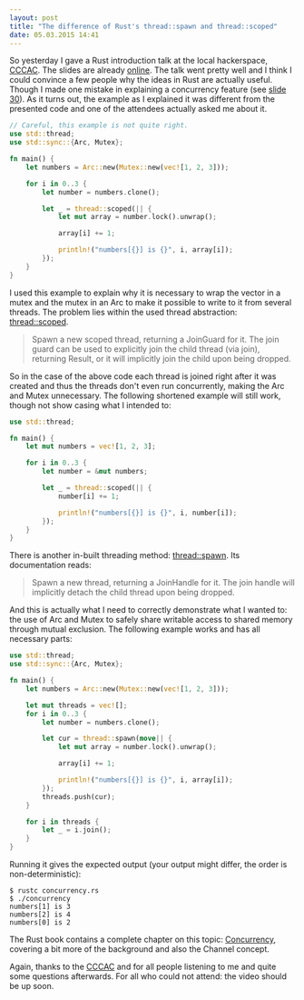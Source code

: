 ```yaml
---
layout: post
title: "The difference of Rust's thread::spawn and thread::scoped"
date: 05.03.2015 14:41
---
```


So yesterday I gave a Rust introduction talk at the local hackerspace, [CCCAC](http://ccc.ac).
The slides are already [online](https://fnordig.de/talks/2015/cccac/rust-intro/).
The talk went pretty well and I think I could convince a few people why the ideas in Rust are actually useful.
Though I made one mistake in explaining a concurrency feature (see [slide 30](https://fnordig.de/talks/2015/cccac/rust-intro/#29)).
As it turns out, the example as I explained it was different from the presented code and one of the attendees actually asked me about it.

~~~rust
// Careful, this example is not quite right.
use std::thread;
use std::sync::{Arc, Mutex};

fn main() {
    let numbers = Arc::new(Mutex::new(vec![1, 2, 3]));

    for i in 0..3 {
        let number = numbers.clone();

        let _ = thread::scoped(|| {
            let mut array = number.lock().unwrap();

            array[i] += 1;

            println!("numbers[{}] is {}", i, array[i]);
        });
    }
}
~~~

I used this example to explain why it is necessary to wrap the vector in a mutex and the mutex in an Arc to make it possible to write to it from several threads.
The problem lies within the used thread abstraction: [thread::scoped](http://doc.rust-lang.org/nightly/std/thread/fn.scoped.html).

> Spawn a new scoped thread, returning a JoinGuard for it.
> The join guard can be used to explicitly join the child thread (via join), returning Result<T>, or it will implicitly join the child upon being dropped.

So in the case of the above code each thread is joined right after it was created and thus the threads don't even run concurrently, making the Arc and Mutex unnecessary. The following shortened example will still work, though not show casing what I intended to:

~~~rust
use std::thread;

fn main() {
    let mut numbers = vec![1, 2, 3];

    for i in 0..3 {
        let number = &mut numbers;

        let _ = thread::scoped(|| {
            number[i] += 1;

            println!("numbers[{}] is {}", i, number[i]);
        });
    }
}
~~~

There is another in-built threading method: [thread::spawn](http://doc.rust-lang.org/nightly/std/thread/fn.spawn.html). Its documentation reads:

> Spawn a new thread, returning a JoinHandle for it.
> The join handle will implicitly detach the child thread upon being dropped.

And this is actually what I need to correctly demonstrate what I wanted to: the use of Arc and Mutex to safely share writable access to shared memory through mutual exclusion. The following example works and has all necessary parts:

~~~rust
use std::thread;
use std::sync::{Arc, Mutex};

fn main() {
    let numbers = Arc::new(Mutex::new(vec![1, 2, 3]));

    let mut threads = vec![];
    for i in 0..3 {
        let number = numbers.clone();

        let cur = thread::spawn(move|| {
            let mut array = number.lock().unwrap();

            array[i] += 1;

            println!("numbers[{}] is {}", i, array[i]);
        });
        threads.push(cur);
    }

    for i in threads {
        let _ = i.join();
    }
}
~~~

Running it gives the expected output (your output might differ, the order is non-deterministic):

~~~shell
$ rustc concurrency.rs
$ ./concurrency
numbers[1] is 3
numbers[2] is 4
numbers[0] is 2
~~~

The Rust book contains a complete chapter on this topic: [Concurrency](http://doc.rust-lang.org/book/concurrency.html), covering a bit more of the background and also the Channel concept.

Again, thanks to the [CCCAC](http://ccc.ac) and for all people listening to me and quite some questions afterwards.
For all who could not attend: the video should be up soon.
